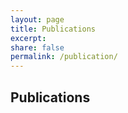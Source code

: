```yaml
---
layout: page
title: Publications
excerpt:
share: false
permalink: /publication/
---
```


<style>
img.bibbase_icon {
    display: none;
}

.bibbase_paper_title {
    font-weight: 300;
    font-size: 0.9rem;
    font-family: "Roboto", sans-serif;
}

.bibbase_group {
    margin-top: 20px;
    margin-bottom: 10px;
    cursor: pointer;
    font-weight: 300;
    font-size: 0.9 rem;
    font-family: "Roboto", sans-serif;
}

.bibbase_group_body {
    margin-left: 20px;
    font-size: 0.9rem;
    font-weight: 300;
    font-family: "Roboto", sans-serif;
}

br.bibbase_paper_content {
    display: none;
    font-size: 0.9rem;
    font-weight: 300;
    font-family: "Roboto", sans-serif;
}

.bibbase_group_count {
    display: none;
}
.bibbase_paper_title a{
  pointer-events: none;
}

span.bibbase_paper_author {
    font-size: 0.9rem;
    font-weight: 300;
    font-family: "Roboto", sans-serif;
}
br.bibbase_paper_content {
    display: block;

}
.comment {
    font-size: 0.9rem;
    font-style: italic;
    font-weight: 600;
    font-family: "Roboto", sans-serif;
}

a.bibbase.author.link[href=#] {
  font-weight: 300;
}

</style>

<link href="/bibbase.css" rel="stylesheet">

<h2> Publications </h2>
<script src="https://bibbase.org/show?bib=https%3A%2F%2Fhyeereee.github.io%2Frosenzweiglab%2Fbibliography%2Freferences.bib&authorFirst=1&theme=simple&jsonp=1"></script>
